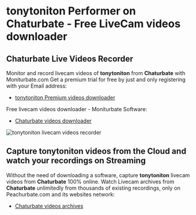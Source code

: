 # tonytoniton Performer on Chaturbate - Free LiveCam videos downloader

## Chaturbate Live Videos Recorder

Monitor and record livecam videos of **tonytoniton** from **Chaturbate** with Moniturbate.com
Get a premium trial for free by just and only registering with your Email address:
* [tonytoniton Premium videos downloader](https://moniturbate.com/request-demo-licence-key.html)

Free livecam videos downloader - Moniturbate Software:
* [Chaturbate videos downloader](https://moniturbate.com/moniturbate-download-software.html)

![tonytoniton livecam videos recorder](https://peachurnet.com/templates/moniturbate-software.png)


## Capture tonytoniton videos from the Cloud and watch your recordings on Streaming

Without the need of downloading a software, capture **tonytoniton** livecam videos from **Chaturbate** 100% online.
Watch Livecam archives from **Chaturbate** unlimitedly from thousands of existing recordings, only on Peachurbate.com and its websites network:
* [Chaturbate videos archives](https://peachurnet.com/)